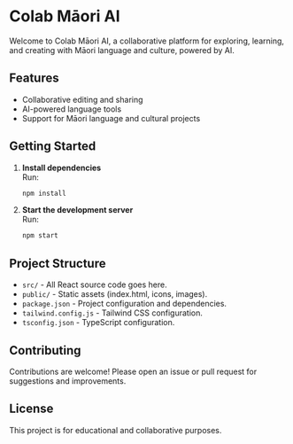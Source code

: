 # Colab Māori AI

Welcome to Colab Māori AI, a collaborative platform for exploring, learning, and creating with Māori language and culture, powered by AI.

## Features

- Collaborative editing and sharing
- AI-powered language tools
- Support for Māori language and cultural projects

## Getting Started

1. **Install dependencies**  
   Run:  
   ```bash
   npm install
   ```
2. **Start the development server**  
   Run:  
   ```bash
   npm start
   ```

## Project Structure

- `src/` - All React source code goes here.
- `public/` - Static assets (index.html, icons, images).
- `package.json` - Project configuration and dependencies.
- `tailwind.config.js` - Tailwind CSS configuration.
- `tsconfig.json` - TypeScript configuration.

## Contributing

Contributions are welcome! Please open an issue or pull request for suggestions and improvements.

## License

This project is for educational and collaborative purposes.
